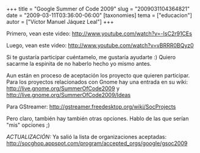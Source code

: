 +++
title = "Google Summer of Code 2009"
slug = "2009031104364821"
date = "2009-03-11T03:36:00-06:00"
[taxonomies]
tema = ["educacion"]
autor = ["Víctor Manuel Jáquez Leal"]
+++

Primero, vean este video:
<a href="http://www.youtube.com/watch?v=-IsC2r91CEs">http://www.youtube.com/watch?v=-IsC2r91CEs</a>

Luego, vean este video:
<a href="http://www.youtube.com/watch?v=vBRRR0BQyz0">http://www.youtube.com/watch?v=vBRRR0BQyz0</a>

Si te gustaría participar cuéntamelo, me gustaría ayudarte :) Quiero
sacarme la espinita de no haberlo hecho yo mismo antes.

Aun están en proceso de aceptación los proyecto que quieren participar.
Para los proyectos relacionados con Gnome hay una entrada en su wiki:
<a href="http://live.gnome.org/SummerOfCode2009">http://live.gnome.org/SummerOfCode2009</a>
y
<a href="http://live.gnome.org/SummerOfCode2009/Ideas">http://live.gnome.org/SummerOfCode2009/Ideas</a>

Para GStreamer:
<a href="http://gstreamer.freedesktop.org/wiki/SocProjects">http://gstreamer.freedesktop.org/wiki/SocProjects</a>

Pero claro, también hay también otras opciones. Hablo de las que serían
"mis" opciones ;)

*ACTUALIZACIÓN:* Ya salió la lista de organizaciones aceptadas:
<a href="http://socghop.appspot.com/program/accepted_orgs/google/gsoc2009">http://socghop.appspot.com/program/accepted_orgs/google/gsoc2009</a>

